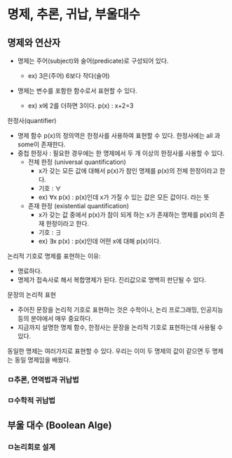 # 명제, 추론, 귀납, 부울대수



## 명제와 연산자

- 명제는 주어(subject)와 술어(predicate)로 구성되어 있다.
  - ex) 3은(주어) 6보다 작다(술어)

- 명제는 변수를 포함한 함수로서 표현할 수 있다.
  - ex) x에 2를 더하면 3이다.  p(x) : x+2=3



한정사(quantifier)

- 명제 함수 p(x)의 정의역은 한정사를 사용하여 표현할 수 있다. 한정사에는 all 과 some이 존재한다.
- 중첩 한정사 : 필요한 경우에는 한 명제에서 두 개 이상의 한정사를 사용할 수 있다.
  - 전체 한정 (universal quantification)
    - x가 갖는 모든 값에 대해서 p(x)가 참인 명제를 p(x)의 전체 한정이라고 한다.
    - 기호 : ∀
    - ex) ∀x p(x) : p(x)인데 x가 가질 수 있는 값은 모든 값이다. 라는 뜻
  - 존재 한정 (existential quantification)
    - x가 갖는 값 중에서 p(x)가 참이 되게 하는 x가 존재하는 명제를 p(x)의 존재 한정이라고 한다.
    - 기호 : ∃
    - ex) ∃x p(x) : p(x)인데 어떤 x에 대해 p(x)이다.



논리적 기호로 명제를 표현하는 이유: 

- 명료하다.
- 명제가 접속사로 해서 복합명제가 된다. 진리값으로 명백히 판단될 수 있다.



문장의 논리적 표현

- 주어진 문장을 논리적 기호로 표현하는 것은 수학이나, 논리 프로그래밍, 인공지능 등의 분야에서 매우 중요하다.
- 지금까지 설명한 명제 함수, 한정사는 문장을 논리적 기호로 표현하는데 사용될 수 있다.



동일한 명제는 여러가지로 표현할 수 있다. 우리는 이미 두 명제의 값이 같으면 두 명제는 동일 명제임을 배웠다.







### ㅁ추론, 연역법과 귀납법





### ㅁ수학적 귀납법





## 부울 대수 (Boolean Alge)

### ㅁ논리회로 설계

